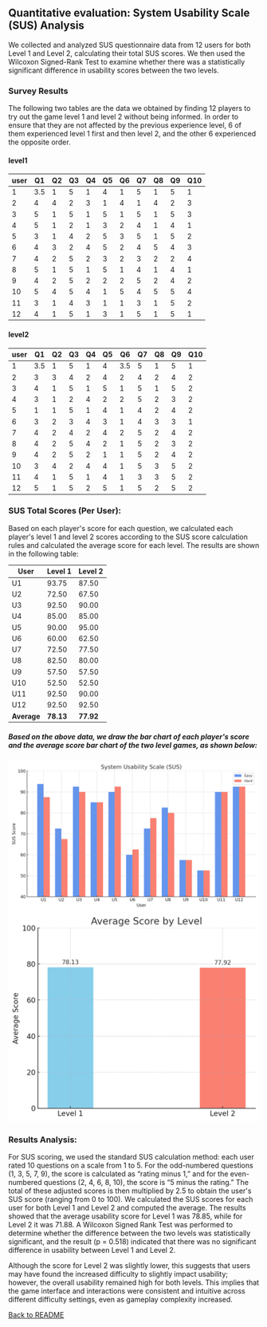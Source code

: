 ## Quantitative evaluation: System Usability Scale (SUS) Analysis

We collected and analyzed SUS questionnaire data from 12 users for both Level 1 and Level 2, calculating their total SUS scores. We then used the Wilcoxon Signed-Rank Test to examine whether there was a statistically significant difference in usability scores between the two levels.

### Survey Results
The following two tables are the data we obtained by finding 12 players to try out the game level 1 and level 2 without being informed. In order to ensure that they are not affected by the previous experience level, 6 of them experienced level 1 first and then level 2, and the other 6 experienced the opposite order.
#### level1
<div align="center">

| user | Q1  | Q2 | Q3 | Q4 | Q5 | Q6 | Q7 | Q8 | Q9 | Q10 |
|------|-----|----|----|----|----|----|----|----|----|-----|
| 1    | 3.5 | 1  | 5  | 1  | 4  | 1  | 5  | 1  | 5  | 1   |
| 2    | 4   | 4  | 2  | 3  | 1  | 4  | 1  | 4  | 2  | 3   |
| 3    | 5   | 1  | 5  | 1  | 5  | 1  | 5  | 1  | 5  | 3   |
| 4    | 5   | 1  | 2  | 1  | 3  | 2  | 4  | 1  | 4  | 1   |
| 5    | 3   | 1  | 4  | 2  | 5  | 3  | 5  | 1  | 5  | 2   |
| 6    | 4   | 3  | 2  | 4  | 5  | 2  | 4  | 5  | 4  | 3   |
| 7    | 4   | 2  | 5  | 2  | 3  | 2  | 3  | 2  | 2  | 4   |
| 8    | 5   | 1  | 5  | 1  | 5  | 1  | 4  | 1  | 4  | 1   |
| 9    | 4   | 2  | 5  | 2  | 2  | 2  | 5  | 2  | 4  | 2   |
| 10   | 5   | 4  | 5  | 4  | 1  | 5  | 4  | 5  | 5  | 4   |
| 11   | 3   | 1  | 4  | 3  | 1  | 1  | 3  | 1  | 5  | 2   |
| 12   | 4   | 1  | 5  | 1  | 3  | 1  | 5  | 1  | 5  | 1   |

</div>

#### level2
<div align="center">

| user | Q1  | Q2 | Q3 | Q4 | Q5 | Q6  | Q7 | Q8 | Q9 | Q10 |
|------|-----|----|----|----|-----|-----|----|----|----|------|
| 1    | 3.5 | 1  | 5  | 1  | 4   | 3.5 | 5  | 1  | 5  | 1    |
| 2    | 3   | 3  | 4  | 2  | 4   | 2   | 4  | 2  | 4  | 2    |
| 3    | 4   | 1  | 5  | 1  | 5   | 1   | 5  | 1  | 5  | 2    |
| 4    | 3   | 1  | 2  | 4  | 2   | 2   | 5  | 2  | 3  | 2    |
| 5    | 1   | 1  | 5  | 1  | 4   | 1   | 4  | 2  | 4  | 2    |
| 6    | 3   | 2  | 3  | 4  | 3   | 1   | 4  | 3  | 3  | 1    |
| 7    | 4   | 2  | 4  | 2  | 4   | 2   | 5  | 2  | 4  | 2    |
| 8    | 4   | 2  | 5  | 4  | 2   | 1   | 5  | 2  | 3  | 2    |
| 9    | 4   | 2  | 5  | 2  | 1   | 1   | 5  | 2  | 4  | 2    |
| 10   | 3   | 4  | 2  | 4  | 4   | 1   | 5  | 3  | 5  | 2    |
| 11   | 4   | 1  | 5  | 1  | 4   | 1   | 3  | 3  | 5  | 2    |
| 12   | 5   | 1  | 5  | 2  | 5   | 1   | 5  | 2  | 5  | 2    |

</div>


### SUS Total Scores (Per User):
Based on each player's score for each question, we calculated each player's level 1 and level 2 scores according to the SUS score calculation rules and calculated the average score for each level. The results are shown in the following table:
<div align="center">

| User | Level 1 | Level 2 |
|------|---------|---------|
| U1   | 93.75   | 87.50   |
| U2   | 72.50   | 67.50   |
| U3   | 92.50   | 90.00   |
| U4   | 85.00   | 85.00   |
| U5   | 90.00   | 95.00   |
| U6   | 60.00   | 62.50   |
| U7   | 72.50   | 77.50   |
| U8   | 82.50   | 80.00   |
| U9   | 57.50   | 57.50   |
| U10  | 52.50   | 52.50   |
| U11  | 92.50   | 90.00   |
| U12  | 92.50   | 92.50   |
| **Average** | **78.13** | **77.92** |

</div>

##### Based on the above data, we draw the bar chart of each player's score and the average score bar chart of the two level games, as shown below:
<div align="center">
  <img src="SUS evaluation.png" width="533">
</div>

<div align="center">
  <img src="averageScore.png" width="533">
</div>

### Results Analysis:
For SUS scoring, we used the standard SUS calculation method: each user rated 10 questions on a scale from 1 to 5. For the odd-numbered questions (1, 3, 5, 7, 9), the score is calculated as “rating minus 1,” and for the even-numbered questions (2, 4, 6, 8, 10), the score is “5 minus the rating.” The total of these adjusted scores is then multiplied by 2.5 to obtain the user's SUS score (ranging from 0 to 100). We calculated the SUS scores for each user for both Level 1 and Level 2 and computed the average. The results showed that the average usability score for Level 1 was 78.85, while for Level 2 it was 71.88. A Wilcoxon Signed Rank Test was performed to determine whether the difference between the two levels was statistically significant, and the result (p = 0.518) indicated that there was no significant difference in usability between Level 1 and Level 2.

Although the score for Level 2 was slightly lower, this suggests that users may have found the increased difficulty to slightly impact usability; however, the overall usability remained high for both levels. This implies that the game interface and interactions were consistent and intuitive across different difficulty settings, even as gameplay complexity increased.

[Back to README](README.md)